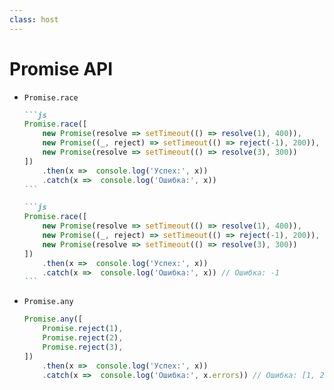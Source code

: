 ```yaml
---
class: host
---
```


# Promise API

<ul>

<li>

`Promise.race`
````md magic-move {at:1}
```js
Promise.race([
    new Promise(resolve => setTimeout(() => resolve(1), 400)),
    new Promise((_, reject) => setTimeout(() => reject(-1), 200)),
    new Promise(resolve => setTimeout(() => resolve(3), 300))
])
    .then(x =>  console.log('Успех:', x))
    .catch(x =>  console.log('Ошибка:', x))
```

```js
Promise.race([
    new Promise(resolve => setTimeout(() => resolve(1), 400)),
    new Promise((_, reject) => setTimeout(() => reject(-1), 200)),
    new Promise(resolve => setTimeout(() => resolve(3), 300))
])
    .then(x =>  console.log('Успех:', x))
    .catch(x =>  console.log('Ошибка:', x)) // Ошибка: -1
```
````
</li>

<li v-click="2">

`Promise.any`
```js
Promise.any([
    Promise.reject(1),
    Promise.reject(2),
    Promise.reject(3),
])
    .then(x =>  console.log('Успех:', x))
    .catch(x =>  console.log('Ошибка:', x.errors)) // Ошибка: [1, 2, 3]
```
</li>

</ul>

<style>
.host {
    --slidev-code-font-size: 1rem;
    --slidev-code-line-height: 1.25rem;
}

.host li p {
    margin-bottom: 0.25rem;
}
</style>
